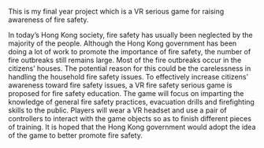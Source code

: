 This is my final year project which is a VR serious game for raising awareness of fire safety.

In today’s Hong Kong society, fire safety has usually been neglected by the majority of the people.
Although the Hong Kong government has been doing a lot of work to promote the importance of fire safety, the number of fire outbreaks still remains large.
Most of the fire outbreaks occur in the citizens’ houses.
The potential reason for this could be the carelessness in handling the household fire safety issues.
To effectively increase citizens’ awareness toward fire safety issues, a VR fire safety serious game is proposed for fire safety education.
The game will focus on imparting the knowledge of general fire safety practices, evacuation drills and firefighting skills to the public.
Players will wear a VR headset and use a pair of controllers to interact with the game objects so as to finish different pieces of training.
It is hoped that the Hong Kong government would adopt the idea of the game to better promote fire safety. 
